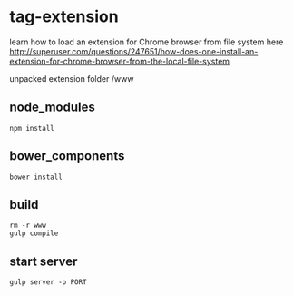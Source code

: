 # tag-extension

learn how to load an extension for Chrome browser from file system here http://superuser.com/questions/247651/how-does-one-install-an-extension-for-chrome-browser-from-the-local-file-system

unpacked extension folder /www  

## node_modules

```
npm install
```

## bower_components

```
bower install
``` 

## build

```
rm -r www
gulp compile
```

## start server

```
gulp server -p PORT
```
